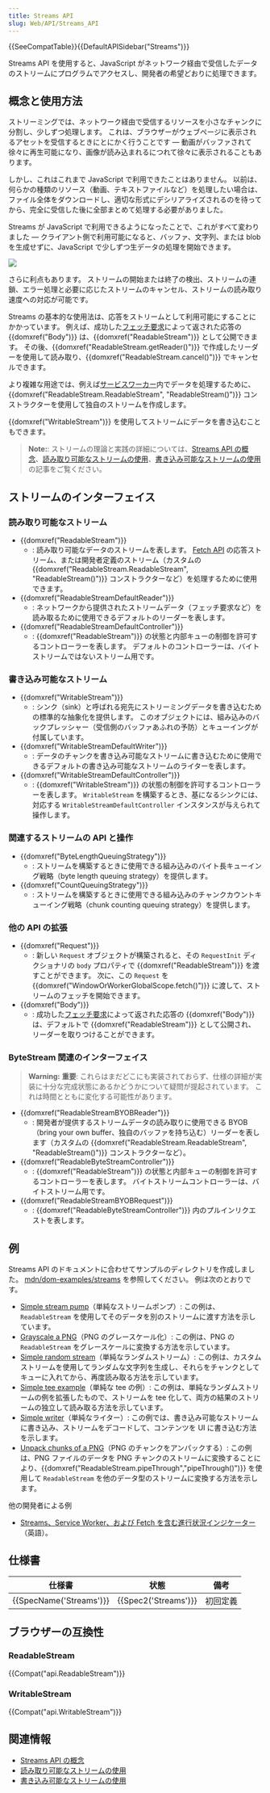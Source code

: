 ```yaml
---
title: Streams API
slug: Web/API/Streams_API
---
```

{{SeeCompatTable}}{{DefaultAPISidebar("Streams")}}

Streams API を使用すると、JavaScript がネットワーク経由で受信したデータのストリームにプログラムでアクセスし、開発者の希望どおりに処理できます。

## 概念と使用方法

ストリーミングでは、ネットワーク経由で受信するリソースを小さなチャンクに分割し、少しずつ処理します。 これは、ブラウザーがウェブページに表示されるアセットを受信するときにとにかく行うことです — 動画がバッファされて徐々に再生可能になり、画像が読み込まれるにつれて徐々に表示されることもあります。

しかし、これはこれまで JavaScript で利用できたことはありません。 以前は、何らかの種類のリソース（動画、テキストファイルなど）を処理したい場合は、ファイル全体をダウンロードし、適切な形式にデシリアライズされるのを待ってから、完全に受信した後に全部まとめて処理する必要がありました。

Streams が JavaScript で利用できるようになったことで、これがすべて変わりました — クライアント側で利用可能になると、バッファ、文字列、または blob を生成せずに、JavaScript で少しずつ生データの処理を開始できます。

![](https://mdn.mozillademos.org/files/15817/Concept.png)

さらに利点もあります。 ストリームの開始または終了の検出、ストリームの連鎖、エラー処理と必要に応じたストリームのキャンセル、ストリームの読み取り速度への対応が可能です。

Streams の基本的な使用法は、応答をストリームとして利用可能にすることにかかっています。 例えば、成功した[フェッチ要求](/ja/docs/Web/API/WindowOrWorkerGlobalScope/fetch)によって返された応答の {{domxref("Body")}} は、{{domxref("ReadableStream")}} として公開できます。 その後、{{domxref("ReadableStream.getReader()")}} で作成したリーダーを使用して読み取り、{{domxref("ReadableStream.cancel()")}} でキャンセルできます。

より複雑な用途では、例えば[サービスワーカー](/ja/docs/Web/API/Service_Worker_API)内でデータを処理するために、{{domxref("ReadableStream.ReadableStream", "ReadableStream()")}} コンストラクターを使用して独自のストリームを作成します。

{{domxref("WritableStream")}} を使用してストリームにデータを書き込むこともできます。

> **Note:**: ストリームの理論と実践の詳細については、[Streams API の概念](/ja/docs/Web/API/Streams_API/Concepts)、[読み取り可能なストリームの使用](/ja/docs/Web/API/Streams_API/Using_readable_streams)、[書き込み可能なストリームの使用](/ja/docs/Web/API/Streams_API/Using_writable_streams)の記事をご覧ください。

## ストリームのインターフェイス

### 読み取り可能なストリーム

- {{domxref("ReadableStream")}}
  - : 読み取り可能なデータのストリームを表します。 [Fetch API](/ja/docs/Web/API/Fetch_API) の応答ストリーム、または開発者定義のストリーム（カスタムの {{domxref("ReadableStream.ReadableStream", "ReadableStream()")}} コンストラクターなど）を処理するために使用できます。
- {{domxref("ReadableStreamDefaultReader")}}
  - : ネットワークから提供されたストリームデータ（フェッチ要求など）を読み取るために使用できるデフォルトのリーダーを表します。
- {{domxref("ReadableStreamDefaultController")}}
  - : {{domxref("ReadableStream")}} の状態と内部キューの制御を許可するコントローラーを表します。 デフォルトのコントローラーは、バイトストリームではないストリーム用です。

### 書き込み可能なストリーム

- {{domxref("WritableStream")}}
  - : シンク（sink）と呼ばれる宛先にストリーミングデータを書き込むための標準的な抽象化を提供します。 このオブジェクトには、組み込みのバックプレッシャー（受信側のバッファあふれの予防）とキューイングが付属しています。
- {{domxref("WritableStreamDefaultWriter")}}
  - : データのチャンクを書き込み可能なストリームに書き込むために使用できるデフォルトの書き込み可能なストリームのライターを表します。
- {{domxref("WritableStreamDefaultController")}}
  - : {{domxref("WritableStream")}} の状態の制御を許可するコントローラーを表します。 `WritableStream` を構築するとき、基になるシンクには、対応する `WritableStreamDefaultController` インスタンスが与えられて操作します。

### 関連するストリームの API と操作

- {{domxref("ByteLengthQueuingStrategy")}}
  - : ストリームを構築するときに使用できる組み込みのバイト長キューイング戦略（byte length queuing strategy）を提供します。
- {{domxref("CountQueuingStrategy")}}
  - : ストリームを構築するときに使用できる組み込みのチャンクカウントキューイング戦略（chunk counting queuing strategy）を提供します。

### 他の API の拡張

- {{domxref("Request")}}
  - : 新しい `Request` オブジェクトが構築されると、その `RequestInit` ディクショナリの `body` プロパティで {{domxref("ReadableStream")}} を渡すことができます。 次に、この `Request` を {{domxref("WindowOrWorkerGlobalScope.fetch()")}} に渡して、ストリームのフェッチを開始できます。
- {{domxref("Body")}}
  - : 成功した[フェッチ要求](/ja/docs/Web/API/WindowOrWorkerGlobalScope/fetch)によって返された応答の {{domxref("Body")}} は、デフォルトで {{domxref("ReadableStream")}} として公開され、リーダーを取りつけることができます。

### ByteStream 関連のインターフェイス

> **Warning:** **重要**: これらはまだどこにも実装されておらず、仕様の詳細が実装に十分な完成状態にあるかどうかについて疑問が提起されています。 これは時間とともに変化する可能性があります。

- {{domxref("ReadableStreamBYOBReader")}}
  - : 開発者が提供するストリームデータの読み取りに使用できる BYOB（bring your own buffer、独自のバッファを持ち込む）リーダーを表します（カスタムの {{domxref("ReadableStream.ReadableStream", "ReadableStream()")}} コンストラクターなど）。
- {{domxref("ReadableByteStreamController")}}
  - : {{domxref("ReadableStream")}} の状態と内部キューの制御を許可するコントローラーを表します。 バイトストリームコントローラーは、バイトストリーム用です。
- {{domxref("ReadableStreamBYOBRequest")}}
  - : {{domxref("ReadableByteStreamController")}} 内のプルインリクエストを表します。

## 例

Streams API のドキュメントに合わせてサンプルのディレクトリを作成しました。 [mdn/dom-examples/streams](https://github.com/mdn/dom-examples/tree/master/streams) を参照してください。 例は次のとおりです。

- [Simple stream pump](http://mdn.github.io/dom-examples/streams/simple-pump/)（単純なストリームポンプ）: この例は、`ReadableStream` を使用してそのデータを別のストリームに渡す方法を示しています。
- [Grayscale a PNG](http://mdn.github.io/dom-examples/streams/grayscale-png/)（PNG のグレースケール化）: この例は、PNG の `ReadableStream` をグレースケールに変換する方法を示しています。
- [Simple random stream](http://mdn.github.io/dom-examples/streams/simple-random-stream/)（単純なランダムストリーム）: この例は、カスタムストリームを使用してランダムな文字列を生成し、それらをチャンクとしてキューに入れてから、再度読み取る方法を示しています。
- [Simple tee example](http://mdn.github.io/dom-examples/streams/simple-tee-example/)（単純な tee の例）: この例は、単純なランダムストリームの例を拡張したもので、ストリームを tee 化して、両方の結果のストリームの独立して読み取る方法を示しています。
- [Simple writer](http://mdn.github.io/dom-examples/streams/simple-writer/)（単純なライター）: この例では、書き込み可能なストリームに書き込み、ストリームをデコードして、コンテンツを UI に書き込む方法を示します。
- [Unpack chunks of a PNG](http://mdn.github.io/dom-examples/streams/png-transform-stream/)（PNG のチャンクをアンパックする）: この例は、PNG ファイルのデータを PNG チャンクのストリームに変換することにより、{{domxref("ReadableStream.pipeThrough","pipeThrough()")}} を使用して `ReadableStream` を他のデータ型のストリームに変換する方法を示します。

他の開発者による例

- [Streams、Service Worker、および Fetch を含む進行状況インジケーター](https://fetch-progress.anthum.com/)（英語）。

## 仕様書

| 仕様書                           | 状態                         | 備考     |
| -------------------------------- | ---------------------------- | -------- |
| {{SpecName('Streams')}} | {{Spec2('Streams')}} | 初回定義 |

## ブラウザーの互換性

### ReadableStream

{{Compat("api.ReadableStream")}}

### WritableStream

{{Compat("api.WritableStream")}}

## 関連情報

- [Streams API の概念](/ja/docs/Web/API/Streams_API/Concepts)
- [読み取り可能なストリームの使用](/ja/docs/Web/API/Streams_API/Using_readable_streams)
- [書き込み可能なストリームの使用](/ja/docs/Web/API/Streams_API/Using_writable_streams)
